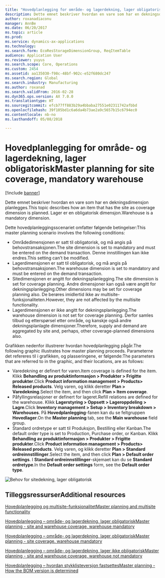 ```yaml
---
title: "Hovedplanlegging for område- og lagerdekning, lager obligatorisk"
description: Dette emnet beskriver hvordan en vare som har en dekningsdimensjon planlegges. Lager er en obligatorisk dimensjon.
author: roxanadiaconu
manager: AnnBe
ms.date: 06/20/2017
ms.topic: article
ms.prod: 
ms.service: dynamics-ax-applications
ms.technology: 
ms.search.form: EcoResStorageDimensionGroup, ReqItemTable
audience: Application User
ms.reviewer: yuyus
ms.search.scope: Core, Operations
ms.custom: 2454
ms.assetid: aa135030-f98c-48bf-902c-e52f680dc247
ms.search.region: Global
ms.search.industry: Manufacturing
ms.author: roxanad
ms.search.validFrom: 2016-02-28
ms.dyn365.ops.version: AX 7.0.0
ms.translationtype: HT
ms.sourcegitcommit: efcb77ff883b29a4bbaba27551e02311742afbbd
ms.openlocfilehash: 39f105bd1c6a6da4b73ae2a9c5657b15c6794ec0
ms.contentlocale: nb-no
ms.lasthandoff: 05/08/2018

---
```


# <a name="master-planning-for-site-coverage-mandatory-warehouse"></a><span data-ttu-id="e07a8-104">Hovedplanlegging for område- og lagerdekning, lager obligatorisk</span><span class="sxs-lookup"><span data-stu-id="e07a8-104">Master planning for site coverage, mandatory warehouse</span></span>

[!include [banner](../includes/banner.md)]

<span data-ttu-id="e07a8-105">Dette emnet beskriver hvordan en vare som har en dekningsdimensjon planlegges.</span><span class="sxs-lookup"><span data-stu-id="e07a8-105">This topic describes how an item that has the site as coverage dimension is planned.</span></span> <span data-ttu-id="e07a8-106">Lager er en obligatorisk dimensjon.</span><span class="sxs-lookup"><span data-stu-id="e07a8-106">Warehouse is a mandatory dimension.</span></span>

<span data-ttu-id="e07a8-107">Dette hovedplanleggingsscenariet omfatter følgende betingelser:</span><span class="sxs-lookup"><span data-stu-id="e07a8-107">This master planning scenario involves the following conditions:</span></span>

-   <span data-ttu-id="e07a8-108">Områdedimensjonen er satt til obligatorisk, og må angis på behovstransaksjonen.</span><span class="sxs-lookup"><span data-stu-id="e07a8-108">The site dimension is set to mandatory and must be entered on the demand transaction.</span></span> <span data-ttu-id="e07a8-109">Denne innstillingen kan ikke endres.</span><span class="sxs-lookup"><span data-stu-id="e07a8-109">This setting can't be modified.</span></span>
-   <span data-ttu-id="e07a8-110">Lagerdimensjonen er satt til obligatorisk, og må angis på behovstransaksjonen.</span><span class="sxs-lookup"><span data-stu-id="e07a8-110">The warehouse dimension is set to mandatory and must be entered on the demand transaction.</span></span>
-   <span data-ttu-id="e07a8-111">Sitedimensjonen er angitt for dekningsplanlegging.</span><span class="sxs-lookup"><span data-stu-id="e07a8-111">The site dimension is set for coverage planning.</span></span> <span data-ttu-id="e07a8-112">Andre dimensjoner kan også være angitt for dekningsplanlegging.</span><span class="sxs-lookup"><span data-stu-id="e07a8-112">Other dimensions may be set for coverage planning also.</span></span> <span data-ttu-id="e07a8-113">De berøres imidlertid ikke av multisite-funksjonaliteten.</span><span class="sxs-lookup"><span data-stu-id="e07a8-113">However, they are not affected by the multisite functionality.</span></span>
-   <span data-ttu-id="e07a8-114">Lagerdimensjonen er ikke angitt for dekningsplanlegging.</span><span class="sxs-lookup"><span data-stu-id="e07a8-114">The warehouse dimension is not set for coverage planning.</span></span> <span data-ttu-id="e07a8-115">Derfor samles tilbud og etterspørsel etter område, og kanskje også andre dekningsplanlagte dimensjoner.</span><span class="sxs-lookup"><span data-stu-id="e07a8-115">Therefore, supply and demand are aggregated by site and, perhaps, other coverage-planned dimensions also.</span></span>

<span data-ttu-id="e07a8-116">Grafikken nedenfor illustrerer hvordan hovedplanlegging pågår.</span><span class="sxs-lookup"><span data-stu-id="e07a8-116">The following graphic illustrates how master planning proceeds.</span></span> <span data-ttu-id="e07a8-117">Parameterne det refereres til i grafikken, og plasseringene, er følgende:</span><span class="sxs-lookup"><span data-stu-id="e07a8-117">The parameters that are referred to in the graphic, and their locations, are as follows:</span></span>
-   <span data-ttu-id="e07a8-118">Varedekning er definert for varen.</span><span class="sxs-lookup"><span data-stu-id="e07a8-118">Item coverage is defined for the item.</span></span> <span data-ttu-id="e07a8-119">Klikk **Behandling av produktinformasjon &gt; Produkter &gt; Frigitte produkter**.</span><span class="sxs-lookup"><span data-stu-id="e07a8-119">Click **Product information management &gt; Products&gt; Released products**.</span></span> <span data-ttu-id="e07a8-120">Velg varen, og klikk deretter **Plan &gt; Varedekning**.</span><span class="sxs-lookup"><span data-stu-id="e07a8-120">Select the item, and then click **Plan &gt; Item coverage**.</span></span>
-   <span data-ttu-id="e07a8-121">Påfyllingsrelasjoner er definert for lageret.</span><span class="sxs-lookup"><span data-stu-id="e07a8-121">Refill relations are defined for the warehouse.</span></span> <span data-ttu-id="e07a8-122">Klikk **Lagerstyring &gt; Oppsett &gt; Lageroppdeling &gt; Lagre**.</span><span class="sxs-lookup"><span data-stu-id="e07a8-122">Click **Inventory management &gt; Setup &gt; Inventory breakdown &gt; Warehouses**.</span></span> <span data-ttu-id="e07a8-123">På **Hovedplanlegging**-fanen kan du se feltgruppen **Hovedlager**.</span><span class="sxs-lookup"><span data-stu-id="e07a8-123">On the **Master planning** tab, see the **Main warehouse** field group.</span></span>
-   <span data-ttu-id="e07a8-124">Standard ordretype er satt til Produksjon, Bestilling eller Kanban.</span><span class="sxs-lookup"><span data-stu-id="e07a8-124">The default order type is set to Production, Purchase order, or Kanban.</span></span> <span data-ttu-id="e07a8-125">Klikk **Behandling av produktinformasjon &gt; Produkter &gt; Frigitte produkter**.</span><span class="sxs-lookup"><span data-stu-id="e07a8-125">Click **Product information management &gt; Products&gt; Released products**.</span></span> <span data-ttu-id="e07a8-126">Velg varen, og klikk deretter **Plan &gt; Standard ordreinnstillinger**.</span><span class="sxs-lookup"><span data-stu-id="e07a8-126">Select the item, and then click **Plan &gt; Default order settings**.</span></span> <span data-ttu-id="e07a8-127">I **Standard ordreinnstillinger**-skjemaet kan du se **Standard ordretype**.</span><span class="sxs-lookup"><span data-stu-id="e07a8-127">In the **Default order settings** form, see the **Default order type**.</span></span>

![Behov for sitedekning, lager obligatorisk](./media/multisitedemandexplosionscenarioforsitecoveragewarehousemandatory.jpg)



<a name="additional-resources"></a><span data-ttu-id="e07a8-129">Tilleggsressurser</span><span class="sxs-lookup"><span data-stu-id="e07a8-129">Additional resources</span></span>
--------

[<span data-ttu-id="e07a8-130">Hovedplanlegging og multisite-funksjonalitet</span><span class="sxs-lookup"><span data-stu-id="e07a8-130">Master planning and multisite functionality</span></span>](master-plan-multisite-functionality.md)

[<span data-ttu-id="e07a8-131">Hovedplanlegging – område- og lagerdekning, lager obligatorisk</span><span class="sxs-lookup"><span data-stu-id="e07a8-131">Master planning - site and warehouse coverage, warehouse mandatory</span></span>](master-plan-site-warehouse-coverage-warehouse-mandatory.md)

[<span data-ttu-id="e07a8-132">Hovedplanlegging – område- og lagerdekning, lager obligatorisk</span><span class="sxs-lookup"><span data-stu-id="e07a8-132">Master planning - site coverage. warehouse mandatory</span></span>](master-plan-site-coverage-warehouse-mandatory.md)

[<span data-ttu-id="e07a8-133">Hovedplanlegging – område- og lagerdekning, lager ikke obligatorisk</span><span class="sxs-lookup"><span data-stu-id="e07a8-133">Master planning - site and warehouse coverage, warehouse not mandatory</span></span>](master-plan-site-warehouse-coverage-warehouse-not-mandatory.md)

[<span data-ttu-id="e07a8-134">Hovedplanlegging – hvordan stykklisteversjon fastsettes</span><span class="sxs-lookup"><span data-stu-id="e07a8-134">Master planning - How the BOM version is determined</span></span>](master-plan-bom-version-determined.md)




